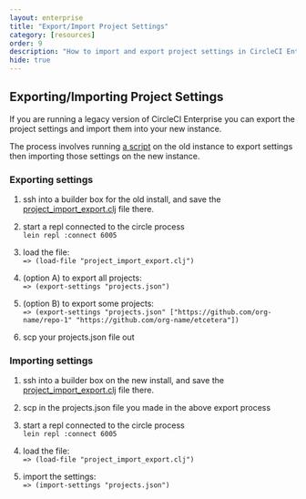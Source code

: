 ```yaml
---
layout: enterprise
title: "Export/Import Project Settings"
category: [resources]
order: 9
description: "How to import and export project settings in CircleCI Enterprise."
hide: true
---
```


## Exporting/Importing Project Settings

If you are running a legacy version of CircleCI Enterprise you can export the project settings and import them into your new instance.

The process involves running [a script]({{site.baseurl}}/assets/code/project_import_export.clj) on the old instance to export settings then importing those settings on the new instance.

### Exporting settings

1. ssh into a builder box for the old install, and save the [project_import_export.clj]({{site.baseurl}}/assets/code/project_import_export.clj) file there.

2. start a repl connected to the circle process  
 `lein repl :connect 6005`

3. load the file:  
 `=> (load-file "project_import_export.clj")`

4. (option A) to export all projects:  
`=> (export-settings "projects.json")`

4. (option B) to export some projects:  
`=> (export-settings "projects.json" ["https://github.com/org-name/repo-1" "https://github.com/org-name/etcetera"])`

5. scp your projects.json file out

### Importing settings

1. ssh into a builder box on the new install, and save the [project_import_export.clj]({{site.baseurl}}/assets/code/project_import_export.clj) file there.

3. scp in the projects.json file you made in the above export process

3. start a repl connected to the circle process  
 `lein repl :connect 6005`

4. load the file:  
`=> (load-file "project_import_export.clj")`

5. import the settings:  
`=> (import-settings "projects.json")`
